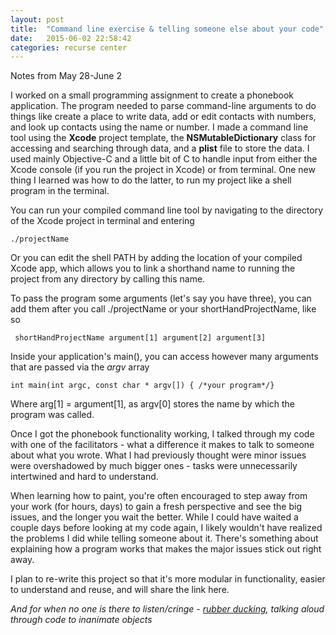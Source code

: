 ```yaml
---
layout: post
title:  "Command line exercise & telling someone else about your code"
date:   2015-06-02 22:58:42
categories: recurse center
---
```


Notes from May 28-June 2

I worked on a small programming assignment to create a phonebook application. The program needed to parse command-line arguments to do things like create a place to write data, add or edit contacts with numbers, and look up contacts using the name or number. I made a command line tool using the **Xcode** project template, the **NSMutableDictionary** class for accessing and searching through data, and a **plist** file to store the data. I used mainly Objective-C and a little bit of C to handle input from either the Xcode console (if you run the project in Xcode) or from terminal. One new thing I learned was how to do the latter, to run my project like a shell program in the terminal.

You can run your compiled command line tool by navigating to the directory of the Xcode project in terminal and entering 

	./projectName

Or you can edit the shell PATH by adding the location of your compiled Xcode app, which allows you to link a shorthand name to running the project from any directory by calling this name. 

To pass the program some arguments (let's say you have three), you can add them after you call ./projectName or your shortHandProjectName, like so

	 shortHandProjectName argument[1] argument[2] argument[3]

Inside your application's main(), you can access however many arguments that are passed via the *argv* array 

	int main(int argc, const char * argv[]) { /*your program*/}

Where arg[1] = argument[1], as argv[0] stores the name by which the program was called.

Once I got the phonebook functionality working, I talked through my code with one of the facilitators - what a difference it makes to talk to someone about what you wrote. What I had previously thought were minor issues were overshadowed by much bigger ones - tasks were unnecessarily intertwined and hard to understand.  

When learning how to paint, you're often encouraged to step away from your work (for hours, days) to gain a fresh perspective and see the big issues, and the longer you wait the better. While I could have waited a couple days before looking at my code again, I likely wouldn't have realized the problems I did while telling someone about it. There's something about explaining how a program works that makes the major issues stick out right away. 

I plan to re-write this project so that it's more modular in functionality, easier to understand and reuse, and will share the link here. 

*And for when no one is there to listen/cringe - [rubber ducking](http://en.wikipedia.org/wiki/Rubber_duck_debugging), talking aloud through code to inanimate objects*